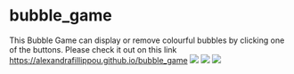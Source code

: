 # bubble_game
This Bubble Game can display or remove colourful bubbles by clicking one of the buttons.
Please check it out on this link https://alexandrafillippou.github.io/bubble_game
![](img/green.png) ![](img/pink.png) ![](img/purple.png)
